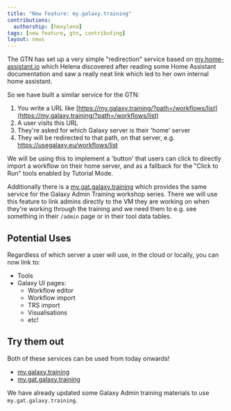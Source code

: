 ```yaml
---
title: "New Feature: my.galaxy.training"
contributions:
  authorship: [hexylena]
tags: [new feature, gtn, contributing]
layout: news
---
```


The GTN has set up a very simple "redirection" service based on [my.home-assistant.io](https://my.home-assistant.io/) which Helena discovered after reading some Home Assistant documentation and saw a really neat link which led to her own internal home assistant.

So we have built a similar service for the GTN:

1. You write a URL like [https://my.galaxy.training/?path=/workflows/list](https://my.galaxy.training/?path=/workflows/list)
2. A user visits this URL
3. They're asked for which Galaxy server is their 'home' server
4. They will be redirected to that path, on that server, e.g. https://usegalaxy.eu/workflows/list

We will be using this to implement a 'button' that users can click to directly import a workflow on their home server, and as a fallback for the "Click to Run" tools enabled by Tutorial Mode.

Additionally there is a [my.gat.galaxy.training](https://my.gat.galaxy.training) which provides the same service for the Galaxy Admin Training workshop series. There we will use this feature to link admins directly to the VM they are working on when they're working through the training and we need them to e.g. see something in their `/admin` page or in their tool data tables.

## Potential Uses

Regardless of which server a user will use, in the cloud or locally, you can now link to:

- Tools
- Galaxy UI pages:
  - Workflow editor
  - Workflow import
  - TRS import
  - Visualisations
  - etc!

## Try them out

Both of these services can be used from today onwards!

- [my.galaxy.training](https://my.galaxy.training/)
- [my.gat.galaxy.training](https://my.gat.galaxy.training/)

We have already updated some Galaxy Admin training materials to use `my.gat.galaxy.training`.
